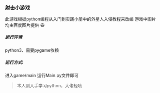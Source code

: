 ### 射击小游戏
此游戏根据python编程从入门到实践小册中的外星人入侵教程来改编
游戏中图片均由百度图片提供 :satisfied:
##### 运行环境
python3、需要pygame依赖
##### 运行方式:
进入game/main 运行Main.py文件即可
> 本人刚入手学习python，大佬轻喷

